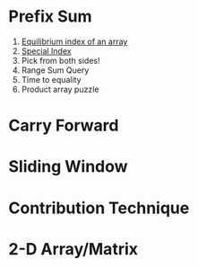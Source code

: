 # Prefix Sum

 1. [Equilibrium index of an array](https://github.com/sahoog2/Preparation_Notes/blob/main/DSA/Array/Equilibrium%20index%20of%20an%20array.md)
 2. [Special Index](https://github.com/sahoog2/Preparation_Notes/blob/main/DSA/Array/Special%20Index.md)
 3. Pick from both sides!
 4. Range Sum Query
 5. Time to equality
 6. Product array puzzle
 # Carry Forward
 # Sliding Window
 # Contribution Technique
 #  2-D Array/Matrix

